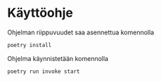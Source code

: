 # Käyttöohje

Ohjelman riippuvuudet saa asennettua komennolla
```bash
poetry install
```

Ohjelma käynnistetään komennolla 
```bash
poetry run invoke start
```

